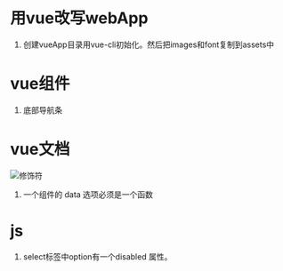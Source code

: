 # 用vue改写webApp

1. 创建vueApp目录用vue-cli初始化。然后把images和font复制到assets中


# vue组件
1. 底部导航条



# vue文档
![修饰符](修饰符.png)
1. 一个组件的 data 选项必须是一个函数

# js
1. select标签中option有一个disabled 属性。
